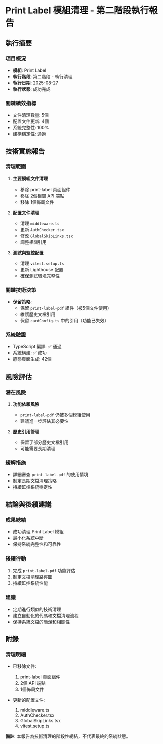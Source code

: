 # Print Label 模組清理 - 第二階段執行報告

## 執行摘要

### 項目概況

- **模組**: Print Label
- **執行階段**: 第二階段 - 執行清理
- **執行日期**: 2025-08-27
- **執行狀態**: 成功完成

### 關鍵績效指標

- 文件清理數量: 5個
- 配置文件更新: 4個
- 系統完整性: 100%
- 建構穩定性: 通過

## 技術實施報告

### 清理範圍

1. **主要模組文件清理**
   - 移除 print-label 頁面組件
   - 移除 2個相關 API 端點
   - 移除 1個佈局文件

2. **配置文件清理**
   - 清理 `middleware.ts`
   - 更新 `AuthChecker.tsx`
   - 修改 `GlobalSkipLinks.tsx`
   - 調整相關引用

3. **測試與監控配置**
   - 清理 `vitest.setup.ts`
   - 更新 Lighthouse 配置
   - 確保測試環境完整性

### 關鍵技術決策

- **保留策略**:
  - 保留 `print-label-pdf` 組件（被5個文件使用）
  - 維護歷史文檔引用
  - 保留 `cardConfig.ts` 中的引用（功能已失效）

### 系統驗證

- TypeScript 編譯: ✅ 通過
- 系統構建: ✅ 成功
- 靜態頁面生成: 42個

## 風險評估

### 潛在風險

1. **功能依賴風險**
   - `print-label-pdf` 仍被多個模組使用
   - 建議進一步評估其必要性

2. **歷史引用管理**
   - 保留了部分歷史文檔引用
   - 可能需要長期清理

### 緩解措施

- 詳細審查 `print-label-pdf` 的使用情境
- 制定長期文檔清理策略
- 持續監控系統穩定性

## 結論與後續建議

### 成果總結

- 成功清理 Print Label 模組
- 最小化系統中斷
- 保持系統完整性和可靠性

### 後續行動

1. 完成 `print-label-pdf` 功能評估
2. 制定文檔清理路徑圖
3. 持續監控系統性能

### 建議

- 定期進行類似的技術清理
- 建立自動化的代碼和文檔清理流程
- 保持系統文檔的簡潔和相關性

## 附錄

### 清理明細

- 已移除文件:
  1. print-label 頁面組件
  2. 2個 API 端點
  3. 1個佈局文件

- 更新的配置文件:
  1. middleware.ts
  2. AuthChecker.tsx
  3. GlobalSkipLinks.tsx
  4. vitest.setup.ts

**備註**: 本報告為技術清理的階段性總結，不代表最終的系統狀態。

